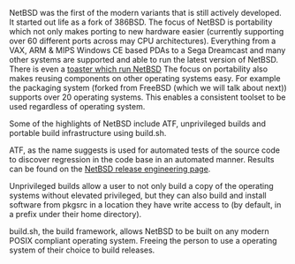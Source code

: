 NetBSD was the first of the modern variants that is still actively developed.
It started out life as a fork of 386BSD. The focus of NetBSD is portability
which not only makes porting to new hardware easier (currently supporting over
60 different ports across may CPU architectures).  Everything from a VAX, ARM &
MIPS Windows CE based PDAs to a Sega Dreamcast and many other systems are
supported and able to run the latest version of NetBSD. There is even a
[toaster which run
NetBSD](https://www.embeddedarm.com/software/arm-netbsd-toaster.php) The focus
on portability also makes reusing components on other operating systems easy.
For example the packaging system (forked from FreeBSD (which we will talk about
next)) supports over 20 operating systems.  This enables a consistent toolset
to be used regardless of operating system.

Some of the highlights of NetBSD include ATF, unprivileged builds and portable
build infrastructure using build.sh.

ATF, as the name suggests is used for automated tests of the source code to
discover regression in the code base in an automated manner. Results can be
found on the [NetBSD release engineering
page](http://releng.netbsd.org/test-results.html).

Unprivileged builds allow a user to not only build a copy of the operating
systems without elevated privileged, but they can also build and install
software from pkgsrc in a location they have write access to (by default, in a
prefix under their home directory).

build.sh, the build framework, allows NetBSD to be built on any modern POSIX
compliant operating system. Freeing the person to use a operating system of
their choice to build releases.
